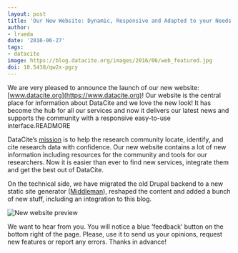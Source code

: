 ```yaml
---
layout: post
title: 'Our New Website: Dynamic, Responsive and Adapted to your Needs'
author: 
- lrueda
date: '2016-06-27'
tags:
- datacite
image: https://blog.datacite.org/images/2016/06/web_featured.jpg
doi: 10.5438/qw2x-pgcy
---
```

We are very pleased to announce the launch of our new website: [www.datacite.org](https://www.datacite.org)! Our website is the central place for information about DataCite and we love the new look! It has become the hub for all our services and now it delivers our latest news and supports the community with a responsive easy-to-use interface.READMORE

DataCite’s [mission](http://datacite.org/mission.html) is to help the research community locate, identify, and cite research data with confidence. Our new website contains a lot of new information including resources for the community and tools for our researchers. Now it is easier than ever to find new services, integrate them and get the best out of DataCite.

On the technical side, we have migrated the old Drupal backend to a new static site generator ([Middleman](https://middlemanapp.com)), reshaped the content and added a bunch of new stuff, including an integration to this blog.

![New website preview](/images/2016/06/web_featured.jpg)

We want to hear from you. You will notice a blue ‘feedback’ button on the bottom right of the page. Please, use it to send us your opinions, request new features or report any errors. Thanks in advance!
